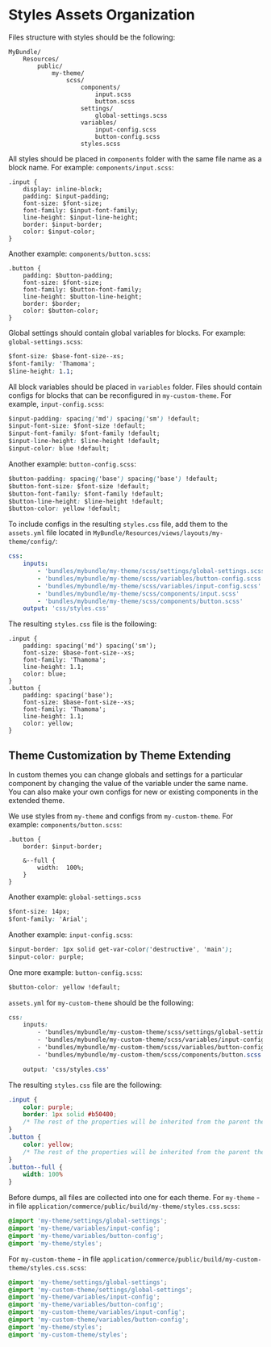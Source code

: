 <a id="dev-doc-frontend-css-frontend-styles-assets"></a>

# Styles Assets Organization

Files structure with styles should be the following:

```none
MyBundle/
    Resources/
        public/
            my-theme/
                scss/
                    components/
                        input.scss
                        button.scss
                    settings/
                        global-settings.scss
                    variables/
                        input-config.scss
                        button-config.scss
                    styles.scss
```

All styles should be placed in `components` folder with the same file name as a block name. For example: `components/input.scss`:

```none
.input {
    display: inline-block;
    padding: $input-padding;
    font-size: $font-size;
    font-family: $input-font-family;
    line-height: $input-line-height;
    border: $input-border;
    color: $input-color;
}
```

Another example: `components/button.scss`:

```none
.button {
    padding: $button-padding;
    font-size: $font-size;
    font-family: $button-font-family;
    line-height: $button-line-height;
    border: $border;
    color: $button-color;
}
```

Global settings should contain global variables for blocks. For example: `global-settings.scss`:

```css
$font-size: $base-font-size--xs;
$font-family: 'Thamoma';
$line-height: 1.1;
```

All block variables should be placed in `variables` folder. Files should contain configs for blocks that can be reconfigured in `my-custom-theme`.
For example, `input-config.scss`:

```css
$input-padding: spacing('md') spacing('sm') !default;
$input-font-size: $font-size !default;
$input-font-family: $font-family !default;
$input-line-height: $line-height !default;
$input-color: blue !default;
```

Another example: `button-config.scss`:

```css
$button-padding: spacing('base') spacing('base') !default;
$button-font-size: $font-size !default;
$button-font-family: $font-family !default;
$button-line-height: $line-height !default;
$button-color: yellow !default;
```

To include configs in the resulting `styles.css` file, add them  to the `assets.yml` file located in `MyBundle/Resources/views/layouts/my-theme/config/`:

```yaml
css:
    inputs:
        - 'bundles/mybundle/my-theme/scss/settings/global-settings.scss'
        - 'bundles/mybundle/my-theme/scss/variables/button-config.scss'
        - 'bundles/mybundle/my-theme/scss/variables/input-config.scss'
        - 'bundles/mybundle/my-theme/scss/components/input.scss'
        - 'bundles/mybundle/my-theme/scss/components/button.scss'
    output: 'css/styles.css'
```

The resulting `styles.css` file is the following:

```none
.input {
    padding: spacing('md') spacing('sm');
    font-size: $base-font-size--xs;
    font-family: 'Thamoma';
    line-height: 1.1;
    color: blue;
}
.button {
    padding: spacing('base');
    font-size: $base-font-size--xs;
    font-family: 'Thamoma';
    line-height: 1.1;
    color: yellow;
}
```

## Theme Customization by Theme Extending

In custom themes you can change globals and settings for a particular component by changing the value of the variable under the same name. You can also make your own configs for new or existing components in the extended theme.

We use styles from `my-theme` and configs from `my-custom-theme`. For example: `components/button.scss`:

```none
.button {
    border: $input-border;

    &--full {
        width:  100%;
    }
}
```

Another example: `global-settings.scss`

```css
$font-size: 14px;
$font-family: 'Arial';
```

Another example: `input-config.scss`:

```css
$input-border: 1px solid get-var-color('destructive', 'main');
$input-color: purple;
```

One more example: `button-config.scss`:

```css
$button-color: yellow !default;
```

`assets.yml` for `my-custom-theme` should be the following:

```css
css:
    inputs:
        - 'bundles/mybundle/my-custom-theme/scss/settings/global-settings.scss'
        - 'bundles/mybundle/my-custom-theme/scss/variables/input-config.scss'
        - 'bundles/mybundle/my-custom-them/scss/variables/button-config.scss'
        - 'bundles/mybundle/my-custom-them/scss/components/button.scss'

    output: 'css/styles.css'
```

The resulting `styles.css` file are the following:

```css
.input {
    color: purple;
    border: 1px solid #b50400;
    /* The rest of the properties will be inherited from the parent theme if it is defined */
}
.button {
    color: yellow;
    /* The rest of the properties will be inherited from the parent theme if it is defined */
}
.button--full {
    width: 100%
}
```

Before dumps, all files are collected into one for each theme. For `my-theme` - in file `application/commerce/public/build/my-theme/styles.css.scss`:

```css
@import 'my-theme/settings/global-settings';
@import 'my-theme/variables/input-config';
@import 'my-theme/variables/button-config';
@import 'my-theme/styles';
```

For `my-custom-theme` - in file `application/commerce/public/build/my-custom-theme/styles.css.scss`:

```css
@import 'my-theme/settings/global-settings';
@import 'my-custom-theme/settings/global-settings';
@import 'my-theme/variables/input-config';
@import 'my-theme/variables/button-config';
@import 'my-custom-theme/variables/input-config';
@import 'my-custom-theme/variables/button-config';
@import 'my-theme/styles';
@import 'my-custom-theme/styles';
```
